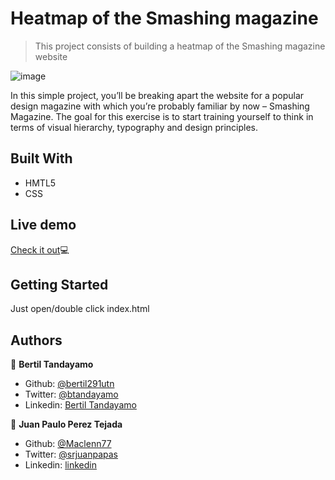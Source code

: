 # Heatmap of the Smashing magazine

> This project consists of building a heatmap of the Smashing magazine website

![image](https://user-images.githubusercontent.com/24902525/76262716-1b56a380-622b-11ea-83db-238c9bc42c64.png)

In this simple project, you’ll be breaking apart the website for a popular design magazine with which you’re probably familiar by now – Smashing Magazine. The goal for this exercise is to start training yourself to think in terms of visual hierarchy, typography and design principles.

## Built With

- HMTL5
- CSS

## Live demo

<a href="https://bertil291utn.github.io/smashing-heat-map/" target="_blank">Check it out</a>💻

## Getting Started

Just open/double click index.html

## Authors

👤 **Bertil Tandayamo**

- Github: [@bertil291utn](https://github.com/bertil291utn)
- Twitter: [@btandayamo](https://twitter.com/batandayamo)
- Linkedin: [Bertil Tandayamo](http://bit.ly/bertil_linkedin)

👤 **Juan Paulo Perez Tejada**

- Github: [@Maclenn77](https://github.com/Maclenn77)
- Twitter: [@srjuanpapas](https://twitter.com/srjuanpapas)
- Linkedin: [linkedin](https://mx.linkedin.com/in/juanpaulopereztejada )



